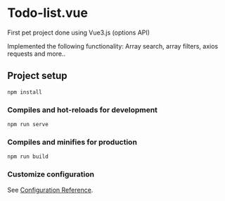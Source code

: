# Todo-list.vue

First pet project done using Vue3.js (options API)

Implemented the following functionality:
Array search, array filters, axios requests and more..

## Project setup
```
npm install
```

### Compiles and hot-reloads for development
```
npm run serve
```

### Compiles and minifies for production
```
npm run build
```

### Customize configuration
See [Configuration Reference](https://cli.vuejs.org/config/).
